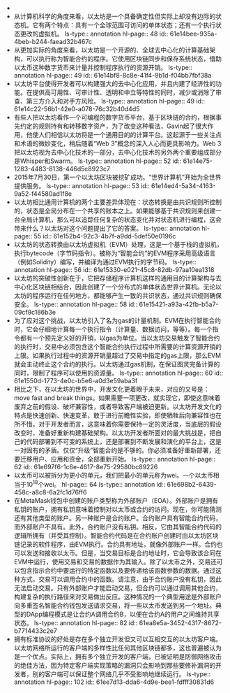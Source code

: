 -
- 从计算机科学的角度来看，以太坊是一个具备确定性但实际上却没有边际的状态机。它有两个特点：具有一个全球范围可访问的单体状态；还有一个执行状态更改的虚拟机。
  ls-type:: annotation
  hl-page:: 48
  id:: 61e14bee-935a-4beb-b244-faead32b467c
- 从更加实际的角度来看，以太坊是一个开源的、全球去中心化的计算基础架构，可以执行称为智能合约的程序。它使用区块链同步和保存系统状态，借助以太币这种数字货币来计量并控制程序执行的资源开销。
  ls-type:: annotation
  hl-page:: 49
  id:: 61e14bf8-8c8e-41f4-9b1d-f04bb7fbf38a
- 以太坊平台使得开发者可以构建强大的去中心化应用，并且内建了经济性的功能。在提供高可用性、可审计性、透明和中立等特性的同时，减少或消除了审查、第三方介入和对手方风险。
  ls-type:: annotation
  hl-page:: 49
  id:: 61e14c22-56b1-42e0-a078-76c32b40d4d5
- 有些人把以太坊看作一个可编程的数字货币平台，基于区块链的合约，根据事先约定的规则持有和转移数字资产，为了改变这种看法，Gavin起了很大作用，他使人们相信以太坊将是一个通用目的的计算平台。这起源于一些关注点和术语的微妙变化，稍后随着“Web 3”概念的深入人心而更具影响力。Web 3把以太坊视为去中心化技术的一部分，去中心化技术的另外两个重要组成部分是Whisper和Swarm。
  ls-type:: annotation
  hl-page:: 52
  id:: 61e14e75-1283-4483-8138-446d5c8923c7
- 2015年7月30日，第一个以太坊区块被挖矿成功。“世界计算机”开始为全世界提供服务。
  ls-type:: annotation
  hl-page:: 53
  id:: 61e14ed4-5a34-4163-9a52-f44580ad1f8e
- 以太坊相比通用计算机的两个主要差异体现在：状态转换是由共识规则所控制的，状态是全局分布在一个共享的账本之上。如果能够基于共识规则来创建一台全局计算机，那么可以追踪任何复杂的状态变化并对状态机进行编程，这会带来什么？以太坊对这个问题提出了它的答案。
  ls-type:: annotation
  hl-page:: 55
  id:: 61e152b4-92c3-4b7f-a9dd-5def50e0196c
- 以太坊的状态转换由以太坊虚拟机（EVM）处理，这是一个基于栈的虚拟机，执行bytecode（字节码指令）。被称为“智能合约”的EVM程序采用高级语言（例如Solidity）编写，并编译为通过EVM执行的字节码。
  ls-type:: annotation
  hl-page:: 56
  id:: 61e15330-e021-45c8-82db-97aa10ea1318
- 以太坊的突破性创新在于，它把存储程序计算机这样的通用目的计算架构与去中心化区块链相结合，因此创建了一个分布式的单体状态世界计算机。无论以太坊的程序运行在任何地方，都能够产生一致的共识状态，通过共识规则确保安全。
  ls-type:: annotation
  hl-page:: 58
  id:: 61e15421-a93a-42fb-b5a7-09cf9c186b3e
- 为了应对这个挑战，以太坊引入了名为gas的计量机制。EVM在执行智能合约时，它会仔细地计算每一个执行指令（计算量、数据访问，等等）。每一个指令都有一个预先定义好的开销，以gas为单位。当以太坊交易触发了智能合约的执行时，交易中必须包含这个智能合约执行过程中所需要的计算资源开销的上限。如果执行过程中的资源开销量超过了交易中指定的gas上限，那么EVM就会主动终止这个合约的执行。以太坊通过gas机制，在保证图灵完备计算的同时，限制了程序可以使用的资源量。
  ls-type:: annotation
  hl-page:: 60
  id:: 61e1550d-1773-4e0c-b5e6-a0d3e59aba3f
- 相比之下，在以太坊的世界中，开发文化更着眼于未来，对应的又号是：move fast and break things。如果需要一项更改，就实现它，即使这意味着废弃之前的假设、破坏兼容性，或者导致客户端被迫更新。以太坊开发文化的特点是快速创新、快速变革，敢于进行前瞻性实验，即使牺牲后向兼容性也在所不惜。对于开发者而言，这意味着你需要保持一定的灵活度，当底层的假设改变时，准备好重新构建基础架构。以太坊开发者所面对的最大挑战是，把自己的代码部署到不可变的系统上，还是部署到不断发展和演化的平台上，这是一对固有的矛盾。仅仅“升级”智能合约是不够的。你必须准备好重新部署，还要迁移用户、应用和资金，全部重新开始。
  ls-type:: annotation
  hl-page:: 62
  id:: 61e697f6-1c6e-4617-8e75-29580bc89226
- 以太币可以被拆分为更小的单元，我们把最小的单元称为wei。一个以太币相当于$10^{18}$个wei。
  hl-page:: 64
  ls-type:: annotation
  id:: 61e698b2-6439-458c-a8c8-6a2fc1d76ff6
- 在MetaMask钱包中创建的账户类型称为外部账户（EOA）。外部账户是拥有私钥的账户，拥有私钥意味着控制对以太币或合约的访问。现在，你可能猜测还有其他类型的账户。另一种账户是合约账户。合约账户具有智能合约代码，而外部账户不具有。此外，合约账户没有私钥。相反，它由其智能合约代码的逻辑所拥有（并受其控制）。智能合约代码是在合约账户创建时由以太坊区块链记录的软件程序，由EVM执行。合约具有地址，就像外部账户一样。合约也可以发送和接收以太币。但是，当交易目标是合约地址时，它会导致该合同在EVM中运行，使用交易和交易的数据作为其输入。除了以太币之外，交易还可以包含指示合约中要运行的特定函数以及要传递给该函数参数的数据。通过这种方式，交易可以调用合约中的函数。请注意，由于合约账户没有私钥，因此无法启动交易。只有外部账户才能启动交易，但合约可以通过调用其他合约，构建复杂的执行路径来对交易做出反应。这种情况的一个典型用途是外部账户向多重签名智能合约钱包发送请求交易，将一些以太币发送到另一个地址。典型的DApp编程模式是让合约A调用合约B，以便在合约A的用户之间维持共享状态。
  ls-type:: annotation
  hl-page:: 82
  id:: 61ea8e5a-3452-4317-8672-b7714433c2e7
- 拥有标准协议的好处是存在多个独立开发但又可以互相交互的以太坊客户端。以太坊网络所运行的客户端的多样性比任何其他区块链都多，这也普遍被认为是一个优点。实际上，拥有多个独立开发的客户端，已被证明是防御网络攻击的绝佳方法，因为特定客户端实现策略的漏洞只会影响到那些要修补漏洞的开发者，别的客户端可以保证整个网络几乎不受影响地继续运行。
  ls-type:: annotation
  hl-page:: 102
  id:: 61ee7d13-dda6-4d9e-bee1-fdfff30831d6
